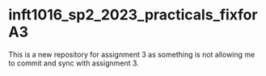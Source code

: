 # inft1016_sp2_2023_practicals_fixforA3
This is a new repository for assignment 3 as something is not allowing me to commit and sync with assignment 3.
